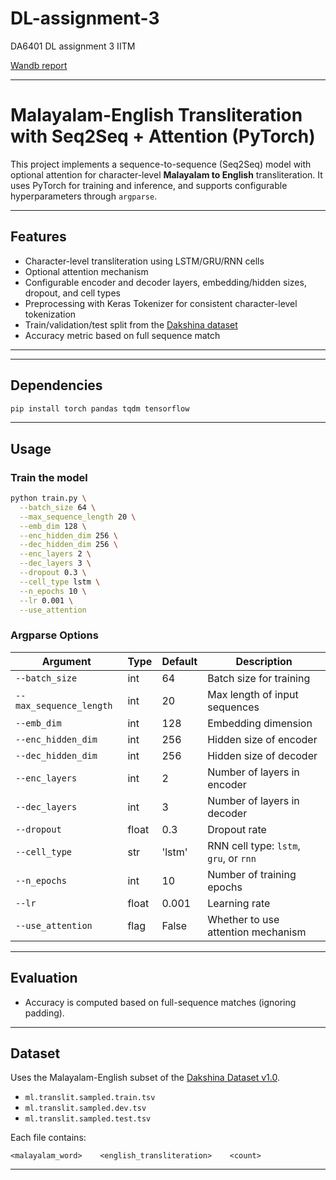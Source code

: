 # DL-assignment-3
DA6401 DL assignment 3 IITM

[Wandb report](https://wandb.ai/cs24m041-iit-madras/DA6401%20DL%20Assignment%203/reports/DA6401-Assignment-3--VmlldzoxMjM4OTg5MQ?accessToken=ilszgsw764080zwi6kbkh2fewh0qqvk8z8gwhnqamkp6fys0m7xknqnzvlpv9lyo)

---

# Malayalam-English Transliteration with Seq2Seq + Attention (PyTorch)

This project implements a sequence-to-sequence (Seq2Seq) model with optional attention for character-level **Malayalam to English** transliteration. It uses PyTorch for training and inference, and supports configurable hyperparameters through `argparse`.

---

##  Features

* Character-level transliteration using LSTM/GRU/RNN cells
* Optional attention mechanism
* Configurable encoder and decoder layers, embedding/hidden sizes, dropout, and cell types
* Preprocessing with Keras Tokenizer for consistent character-level tokenization
* Train/validation/test split from the [Dakshina dataset](https://github.com/google-research/dakshina)
* Accuracy metric based on full sequence match

---


---

##  Dependencies

```bash
pip install torch pandas tqdm tensorflow
```
---

##  Usage

### Train the model

```bash
python train.py \
  --batch_size 64 \
  --max_sequence_length 20 \
  --emb_dim 128 \
  --enc_hidden_dim 256 \
  --dec_hidden_dim 256 \
  --enc_layers 2 \
  --dec_layers 3 \
  --dropout 0.3 \
  --cell_type lstm \
  --n_epochs 10 \
  --lr 0.001 \
  --use_attention
```

### Argparse Options

| Argument                | Type  | Default | Description                            |
| ----------------------- | ----- | ------- | -------------------------------------- |
| `--batch_size`          | int   | 64      | Batch size for training                |
| `--max_sequence_length` | int   | 20      | Max length of input sequences          |
| `--emb_dim`             | int   | 128     | Embedding dimension                    |
| `--enc_hidden_dim`      | int   | 256     | Hidden size of encoder                 |
| `--dec_hidden_dim`      | int   | 256     | Hidden size of decoder                 |
| `--enc_layers`          | int   | 2       | Number of layers in encoder            |
| `--dec_layers`          | int   | 3       | Number of layers in decoder            |
| `--dropout`             | float | 0.3     | Dropout rate                           |
| `--cell_type`           | str   | 'lstm'  | RNN cell type: `lstm`, `gru`, or `rnn` |
| `--n_epochs`            | int   | 10      | Number of training epochs              |
| `--lr`                  | float | 0.001   | Learning rate                          |
| `--use_attention`       | flag  | False   | Whether to use attention mechanism     |

---

##  Evaluation

* Accuracy is computed based on full-sequence matches (ignoring padding).

---

##  Dataset

Uses the Malayalam-English subset of the [Dakshina Dataset v1.0](https://github.com/google-research/dakshina).

* `ml.translit.sampled.train.tsv`
* `ml.translit.sampled.dev.tsv`
* `ml.translit.sampled.test.tsv`

Each file contains:

```
<malayalam_word>    <english_transliteration>    <count>
```

---



